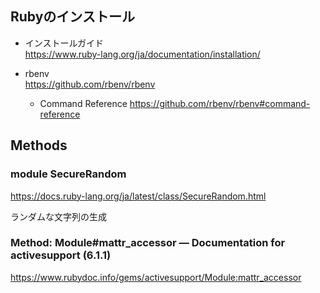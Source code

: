 ## Rubyのインストール

- インストールガイド  
  https://www.ruby-lang.org/ja/documentation/installation/

- rbenv  
  https://github.com/rbenv/rbenv
  - Command Reference
    https://github.com/rbenv/rbenv#command-reference

## Methods

### module SecureRandom
https://docs.ruby-lang.org/ja/latest/class/SecureRandom.html

ランダムな文字列の生成

### Method: Module#mattr_accessor — Documentation for activesupport (6.1.1)

https://www.rubydoc.info/gems/activesupport/Module:mattr_accessor